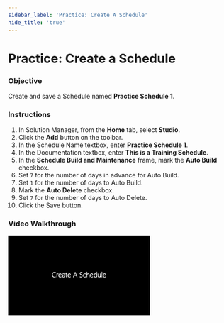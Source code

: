 ```yaml
---
sidebar_label: 'Practice: Create A Schedule'
hide_title: 'true'
---
```


# Practice: Create a Schedule

### Objective

Create and save a Schedule named **Practice Schedule 1**.

### Instructions

1.	In Solution Manager, from the **Home** tab, select **Studio**.   
2.	Click the **Add** button on the toolbar.   
3.	In the Schedule Name textbox, enter **Practice Schedule 1**.   
4.	In the Documentation textbox, enter **This is a Training Schedule**.  
5.	In the **Schedule Build and Maintenance** frame, mark the **Auto Build** checkbox.  
6.	Set ```7``` for the number of days in advance for Auto Build.  
7.	Set ```1``` for the number of days to Auto Build.  
8.	Mark the **Auto Delete** checkbox.  
9.	Set ```7``` for the number of days to Auto Delete.  
10.	Click the Save button.   

### Video Walkthrough

[![Create a Schedule](../static/img/create-a-schedule.png)](../static/video/create-a-schedule.mp4)
